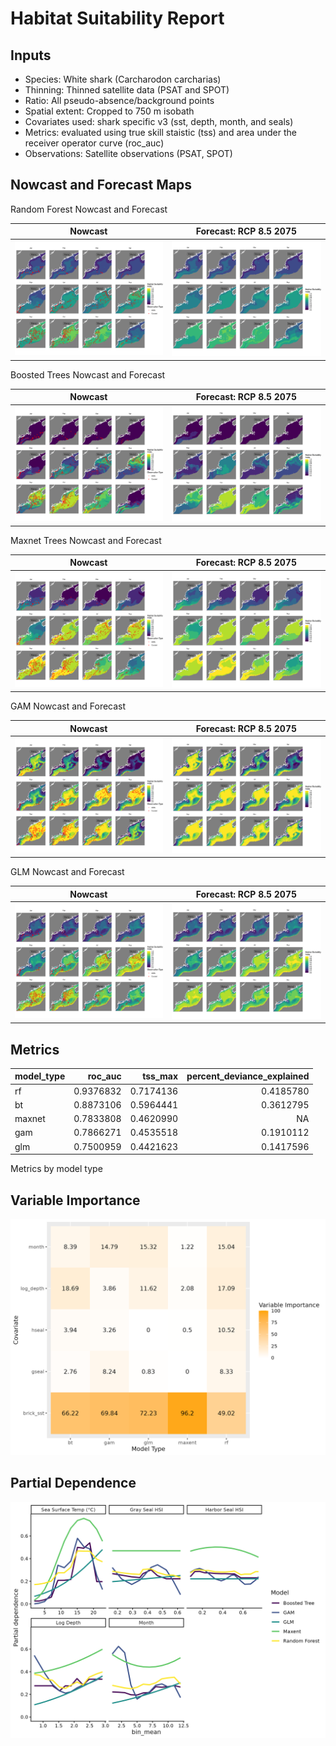 Habitat Suitability Report
================

## Inputs

- Species: White shark (Carcharodon carcharias)
- Thinning: Thinned satellite data (PSAT and SPOT)
- Ratio: All pseudo-absence/background points
- Spatial extent: Cropped to 750 m isobath
- Covariates used: shark specific v3 (sst, depth, month, and seals)
- Metrics: evaluated using true skill staistic (tss) and area under the
  receiver operator curve (roc_auc)
- Observations: Satellite observations (PSAT, SPOT)

## Nowcast and Forecast Maps

Random Forest Nowcast and Forecast

| Nowcast | Forecast: RCP 8.5 2075 |
|:--:|:--:|
| ![](../../../../tidy_reports/versions/c11/110960/c11.110960.01_12_rf_compiled_casts.png) | ![](../../../../tidy_reports/versions/c11/110964/c11.110964.01_12_rf_compiled_casts.png) |

Boosted Trees Nowcast and Forecast

| Nowcast | Forecast: RCP 8.5 2075 |
|:--:|:--:|
| ![](../../../../tidy_reports/versions/c11/110960/c11.110960.01_12_bt_compiled_casts.png) | ![](../../../../tidy_reports/versions/c11/110964/c11.110964.01_12_bt_compiled_casts.png) |

Maxnet Trees Nowcast and Forecast

| Nowcast | Forecast: RCP 8.5 2075 |
|:--:|:--:|
| ![](../../../../tidy_reports/versions/c11/110960/c11.110960.01_12_maxent_compiled_casts.png) | ![](../../../../tidy_reports/versions/c11/110964/c11.110964.01_12_maxent_compiled_casts.png) |

GAM Nowcast and Forecast

| Nowcast | Forecast: RCP 8.5 2075 |
|:--:|:--:|
| ![](../../../../tidy_reports/versions/c11/110960/c11.110960.01_12_gam_compiled_casts.png) | ![](../../../../tidy_reports/versions/c11/110964/c11.110964.01_12_gam_compiled_casts.png) |

GLM Nowcast and Forecast

| Nowcast | Forecast: RCP 8.5 2075 |
|:--:|:--:|
| ![](../../../../tidy_reports/versions/c11/110960/c11.110960.01_12_glm_compiled_casts.png) | ![](../../../../tidy_reports/versions/c11/110964/c11.110964.01_12_glm_compiled_casts.png) |

## Metrics

| model_type |   roc_auc |   tss_max | percent_deviance_explained |
|:-----------|----------:|----------:|---------------------------:|
| rf         | 0.9376832 | 0.7174136 |                  0.4185780 |
| bt         | 0.8873106 | 0.5964441 |                  0.3612795 |
| maxnet     | 0.7833808 | 0.4620990 |                         NA |
| gam        | 0.7866271 | 0.4535518 |                  0.1910112 |
| glm        | 0.7500959 | 0.4421623 |                  0.1417596 |

Metrics by model type

## Variable Importance

![](m11.11096_tidy_compiled_files/figure-gfm/variable_importance-1.png)

## Partial Dependence

![](m11.11096_tidy_compiled_files/figure-gfm/partial_dependence-1.png)
